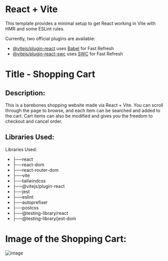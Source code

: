 # React + Vite

This template provides a minimal setup to get React working in Vite with HMR and some ESLint rules.

Currently, two official plugins are available:

- [@vitejs/plugin-react](https://github.com/vitejs/vite-plugin-react/blob/main/packages/plugin-react/README.md) uses [Babel](https://babeljs.io/) for Fast Refresh
- [@vitejs/plugin-react-swc](https://github.com/vitejs/vite-plugin-react-swc) uses [SWC](https://swc.rs/) for Fast Refresh

# Title - Shopping Cart

## Description:
This is a barebones shopping website made via React + Vite. You can scroll through the page to browse, and each item can be searched and added to the cart. Cart items can also be modified and gives you the freedom to checkout and cancel order. 

## Libraries Used:

Libraries Used:

- ├──react
- ├──react-dom
- ├──react-router-dom
- ├──vite
- ├──tailwindcss
- ├──@vitejs/plugin-react
- ├──jest
- ├──eslint
- ├──autoprefixer
- ├──postcss
- ├──@testing-library/react
- ├──@testing-library/jest-dom


# Image of the Shopping Cart:
![image](https://github.com/user-attachments/assets/5d3cca95-8e7a-4026-87d5-efee659794d1)

